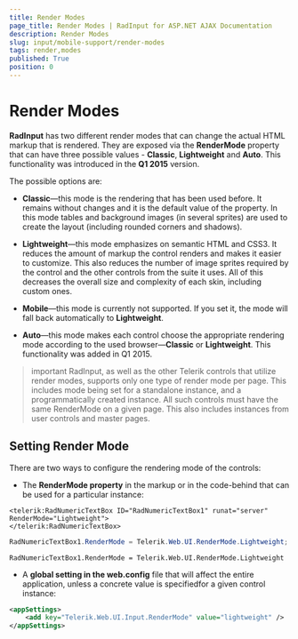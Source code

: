 ```yaml
---
title: Render Modes
page_title: Render Modes | RadInput for ASP.NET AJAX Documentation
description: Render Modes
slug: input/mobile-support/render-modes
tags: render,modes
published: True
position: 0
---
```


# Render Modes



**RadInput** has two different render modes that can change the actual HTML markup that is rendered.	They are exposed via the **RenderMode** property that can have three	possible values - **Classic**, **Lightweight** and **Auto**.	This functionality was introduced in the **Q1 2015** version.

The possible options are:

* **Classic**—this mode is the rendering that has been used before. It remains without changes and it is the default value of the property.	In this mode tables and background images (in several sprites) are used to create	the layout (including rounded corners and shadows).

* **Lightweight**—this mode emphasizes on semantic HTML and CSS3. It reduces the amount of markup the control renders	and makes it easier to customize. This also reduces the number of image sprites required by the control and the other controls from the suite it uses.	All of this decreases the overall size and complexity of each skin, including custom ones.

* **Mobile**—this mode is currently not supported. If you set it, the mode will fall back automatically to **Lightweight**.

* **Auto**—this mode makes each control choose the appropriate rendering mode according to the used	browser—**Classic** or **Lightweight**. This functionality was added in Q1 2015.

>important RadInput, as well as the other Telerik controls that utilize render modes, supports only one type of render mode per page.	This includes mode being set for a standalone instance, and a programmatically created instance. All such controls must have the same	RenderMode on a given page. This also includes instances from user controls and master pages.
>


## Setting Render Mode

There are two ways to configure the rendering mode of the controls:

* The **RenderMode property** in the markup or in the code-behind that can be used for a particular instance:

````ASPNET
<telerik:RadNumericTextBox ID="RadNumericTextBox1" runat="server" RenderMode="Lightweight">
</telerik:RadNumericTextBox>
````


  




````C#
RadNumericTextBox1.RenderMode = Telerik.Web.UI.RenderMode.Lightweight;
````
````VB.NET
RadNumericTextBox1.RenderMode = Telerik.Web.UI.RenderMode.Lightweight
````


* A **global setting in the web.config** file that will affect the entire application, unless a concrete value is specifiedfor a given control instance:

````XML
<appSettings>
	<add key="Telerik.Web.UI.Input.RenderMode" value="lightweight" />
</appSettings>
````

   
